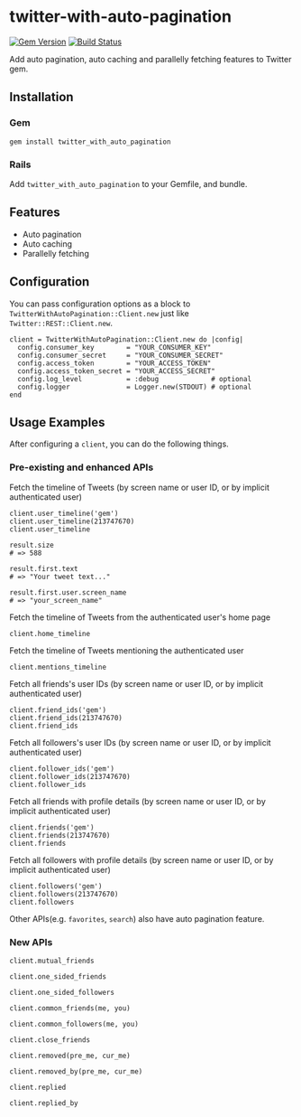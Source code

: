 twitter-with-auto-pagination
============================

[![Gem Version](https://badge.fury.io/rb/ex_twitter.png)](https://badge.fury.io/rb/twitter_with_auto_pagination)
[![Build Status](https://travis-ci.org/ts-3156/ex-twitter.svg?branch=master)](https://travis-ci.org/ts-3156/twitter-with-auto-pagination)

Add auto pagination, auto caching and parallelly fetching features to Twitter gem.

## Installation

### Gem

```
gem install twitter_with_auto_pagination
```

### Rails

Add `twitter_with_auto_pagination` to your Gemfile, and bundle.

## Features

* Auto pagination
* Auto caching
* Parallelly fetching

## Configuration

You can pass configuration options as a block to `TwitterWithAutoPagination::Client.new` just like `Twitter::REST::Client.new`.

```
client = TwitterWithAutoPagination::Client.new do |config|
  config.consumer_key        = "YOUR_CONSUMER_KEY"
  config.consumer_secret     = "YOUR_CONSUMER_SECRET"
  config.access_token        = "YOUR_ACCESS_TOKEN"
  config.access_token_secret = "YOUR_ACCESS_SECRET"
  config.log_level           = :debug             # optional
  config.logger              = Logger.new(STDOUT) # optional
end
```

## Usage Examples

After configuring a `client`, you can do the following things.

### Pre-existing and enhanced APIs

Fetch the timeline of Tweets (by screen name or user ID, or by implicit authenticated user)

```
client.user_timeline('gem')
client.user_timeline(213747670)
client.user_timeline

result.size
# => 588

result.first.text
# => "Your tweet text..."

result.first.user.screen_name
# => "your_screen_name"
```

Fetch the timeline of Tweets from the authenticated user's home page

```
client.home_timeline
```

Fetch the timeline of Tweets mentioning the authenticated user

```
client.mentions_timeline
```

Fetch all friends's user IDs (by screen name or user ID, or by implicit authenticated user)

```
client.friend_ids('gem')
client.friend_ids(213747670)
client.friend_ids
```

Fetch all followers's user IDs (by screen name or user ID, or by implicit authenticated user)

```
client.follower_ids('gem')
client.follower_ids(213747670)
client.follower_ids
```

Fetch all friends with profile details (by screen name or user ID, or by implicit authenticated user)

```
client.friends('gem')
client.friends(213747670)
client.friends
```

Fetch all followers with profile details (by screen name or user ID, or by implicit authenticated user)

```
client.followers('gem')
client.followers(213747670)
client.followers
```

Other APIs(e.g. `favorites`, `search`) also have auto pagination feature. 

### New APIs

```
client.mutual_friends
```

```
client.one_sided_friends
```

```
client.one_sided_followers
```

```
client.common_friends(me, you)
```

```
client.common_followers(me, you)
```

```
client.close_friends
```

```
client.removed(pre_me, cur_me)
```

```
client.removed_by(pre_me, cur_me)
```

```
client.replied
```

```
client.replied_by
```
